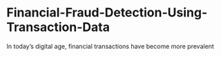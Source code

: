 # Financial-Fraud-Detection-Using-Transaction-Data
In today’s digital age, financial transactions have become more prevalent
